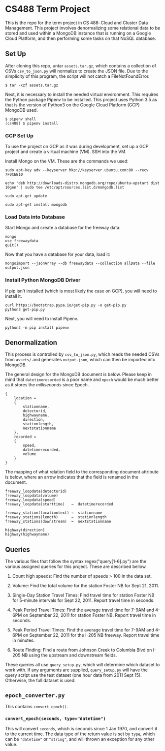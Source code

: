 # CS488 Term Project

This is the repo for the term project in CS 488: Cloud and Cluster Data
Management. This project involves denormalizing some relational data to be
stored and used within a MongoDB instance that is running on a Google Cloud
Platform, and then performing some tasks on that NoSQL database.

## Set Up

After cloning this repo, untar `assets.tar.gz`, which contains a collection of
CSVs `csv_to_json.py` will normalize to create the JSON file. Due to the simplicity
of this program, the script will not catch a FileNotFoundError.

    $ tar -xzf assets.tar.gz

Next, it is necessary to install the needed virtual environment. This requires
the Python package Pipenv to be installed. This project uses Python 3.5 as that is
the version of Python3 on the Google Cloud Platform (GCP) MongoDB used.

    $ pipenv shell
    (cs488) $ pipenv install

### GCP Set Up

To use the project on GCP as it was during development, set up a GCP project and
create a virtual machine (VM). SSH into the VM. 

Install Mongo on the VM. These are the commands we used:

	sudo apt-key adv --keyserver hkp://keyserver.ubuntu.com:80 --recv 7F0CEB10

	echo 'deb http://downloads-distro.mongodb.org/repo/ubuntu-upstart dist 10gen' | sudo tee /etc/apt/sources.list.d/mongodb.list

	sudo apt-get update

	sudo apt-get install mongodb

### Load Data into Database
Start Mongo and create a database for the freeway data:

	mongo
	use freewaydata
	quit()
	
Now that you have a database for your data, load it:

	mongoimport --jsonArray --db freewaydata --collection allData --file output.json

### Install Python MongoDB Driver

If pip isn't installed (which is most likely the case on GCP), you will need to
install it.

	curl https://bootstrap.pypa.io/get-pip.py -o get-pip.py
	python3 get-pip.py
	
Next, you will need to install Pipenv.

	python3 -m pip install pipenv

## Denormalization

This process is controlled by `csv_to_json.py`, which reads the needed CSVs
from `assets/` and generates `output.json`, which can then be imported into
MongoDB.  

The general design for the MongoDB document is below. Please keep in mind that
`datetimerecorded` is a poor name and `epoch` would be much better as it stores
the *milliseconds* since Epoch.

    {
        location =
        {
            stationname,
            detectorid,
            highwayname,
            direction,
            stationlength,
            nextstationname
        },
        recorded =
        {
            speed,
            datetimerecorded,
            volume
        }
    }

The mapping of what relation field to the corresponding document attribute
is below, where an arrow indicates that the field is renamed in the document.

    freeway_loopdata(detectorid)
    freeway_loopdata(volume)
    freeway_loopdata(speed)
    freeway_loopdata(starttime)   →  datetimerecorded

    freeway_station(locationtext) →  stationname
    freeway_stations(length)      →  stationlength
    freeway_stations(downstream)  →  nextstationname

    highway(direction)
    highway(highwayname)

## Queries

The various files that follow the syntax regex("query[1-6]\.py") are the various
assigned queries for this project. These are described bellow.

1. Count high speeds: Find the number of speeds > 100 in the data set.

2. Volume: Find the total volume for the station Foster NB for Sept 21, 2011.

3. Single-Day Station Travel Times: Find travel time for station Foster NB for
5-minute intervals for Sept 22, 2011. Report travel time in seconds.

4. Peak Period Travel Times: Find the average travel time for 7-9AM and 4-6PM
on September 22, 2011 for station Foster NB. Report travel time in seconds.

5. Peak Period Travel Times: Find the average travel time for 7-9AM and 4-6PM
on September 22, 2011 for the I-205 NB freeway. Report travel time in minutes.

6. Route Finding: Find a route from Johnson Creek to Columbia Blvd on I-205 NB
using the upstream and downstream fields.

These queries all use `query_setup.py`, which will determine which dataset to
work with. If any arguments are supplied, `query_setup.py` will have the query
script use the test dataset (one hour data from 2011 Sept 15). Otherwise, the
full dataset is used.

## `epoch_converter.py`

This contains `convert_epoch()`.

### `convert_epoch(seconds, type="datetime")`

This will convert `seconds`, which is seconds since 1 Jan 1970, and convert it
to the current time. The data type of the return value is set by `type`, which
can be `"datetime"` or `"string"`, and will thrown an exception for any other
value.

